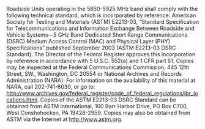 Roadside Units operating in the 5850-5925 MHz band shall comply with the following technical standard, which is incorporated by reference: American Society for Testing and Materials (ASTM) E2213-03, “Standard Specification for Telecommunications and Information Exchange Between Roadside and Vehicle Systems—5 GHz Band Dedicated Short Range Communications (DSRC) Medium Access Control (MAC) and Physical Layer (PHY) Specifications” published September 2003 (ASTM E2213-03 DSRC Standard). The Director of the Federal Register approves this incorporation by reference in accordance with 5 U.S.C. 552(a) and 1 CFR part 51. Copies may be inspected at the Federal Communications Commission, 445 12th Street, SW., Washington, DC 20554 or National Archives and Records Administration (NARA). For information on the availability of this material at NARA, call 202-741-6030, or go to: http://www.archives.gov/federal_register/code_of_federal_regulations/ibr_locations.html. Copies of the ASTM E2213-03 DSRC Standard can be obtained from ASTM International, 100 Barr Harbor Drive, PO Box C700, West Conshohocken, PA 19428-2959. Copies may also be obtained from ASTM via the Internet at http://www.astm.org.
                

